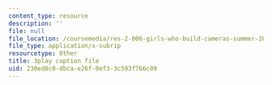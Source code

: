 ```yaml
---
content_type: resource
description: ''
file: null
file_location: /coursemedia/res-2-006-girls-who-build-cameras-summer-2016/230ed8c0dbcae26f0ef33c593f766c09_OJPqzP54KiY.srt
file_type: application/x-subrip
resourcetype: Other
title: 3play caption file
uid: 230ed8c0-dbca-e26f-0ef3-3c593f766c09
---
```

